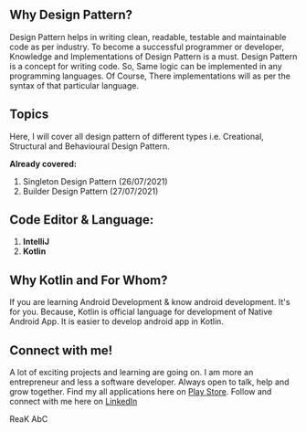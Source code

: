 ## Why Design Pattern?

Design Pattern helps in writing clean, readable, testable and maintainable 
code as per industry. To become a successful programmer or developer, 
Knowledge and Implementations of Design Pattern is a must. Design Pattern 
is a concept for writing code. So, Same logic can be implemented in any 
programming languages. Of Course, There implementations will as per the 
syntax of that particular language.  

## Topics

Here, I will cover all design pattern of different types i.e. 
Creational, Structural and Behavioural Design Pattern.

**Already covered:**
1. Singleton Design Pattern (26/07/2021)
2. Builder Design Pattern (27/07/2021)

## Code Editor & Language:

1. **IntelliJ**
2. **Kotlin**

## Why Kotlin and For Whom?

If you are learning Android Development & know android development. 
It's for you. Because, Kotlin is official language for development 
of Native Android App. It is easier to develop android app in Kotlin. 

## Connect with me!

A lot of exciting projects and learning are going on. I am more an 
entrepreneur and less a software developer. Always open to talk, help 
and grow together. Find my all applications here on 
[Play Store](https://play.google.com/store/search?q=reakabc "Fine my works on Play Store"). 
Follow and connect with me here on [LinkedIn](https://www.linkedin.com/in/reak-abc-73a8541b9/ "Connect to me on linkedIn...")

ReaK AbC

